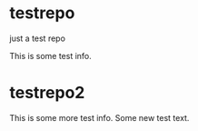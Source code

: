 # testrepo
just a test repo

This is some test info.

# testrepo2

This is some more test info.
Some new test text.
